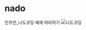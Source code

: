 # nado
인프런_나도코딩 예제 따라하기
![나도코딩](https://github.com/museundal/nado/assets/111245560/4a5d347a-b4af-46c2-9dcf-04bd7e174425)
